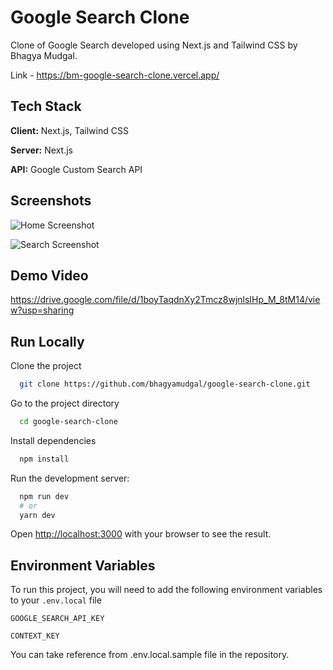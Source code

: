 # Google Search Clone

Clone of Google Search developed using Next.js and Tailwind CSS by Bhagya Mudgal.

Link - https://bm-google-search-clone.vercel.app/

## Tech Stack

**Client:** Next.js, Tailwind CSS

**Server:** Next.js

**API:** Google Custom Search API

## Screenshots

![Home Screenshot](https://i.imgur.com/norb1kX.jpg)

![Search Screenshot](https://i.imgur.com/gvPF3wD.jpg)

## Demo Video

https://drive.google.com/file/d/1boyTaqdnXy2Tmcz8wjnlsIHp_M_8tM14/view?usp=sharing

## Run Locally

Clone the project

```bash
  git clone https://github.com/bhagyamudgal/google-search-clone.git
```

Go to the project directory

```bash
  cd google-search-clone
```

Install dependencies

```bash
  npm install
```

Run the development server:

```bash
  npm run dev
  # or
  yarn dev
```

Open [http://localhost:3000](http://localhost:3000) with your browser to see the result.

## Environment Variables

To run this project, you will need to add the following environment variables to your `.env.local` file

`GOOGLE_SEARCH_API_KEY`

`CONTEXT_KEY`

You can take reference from .env.local.sample file in the repository.